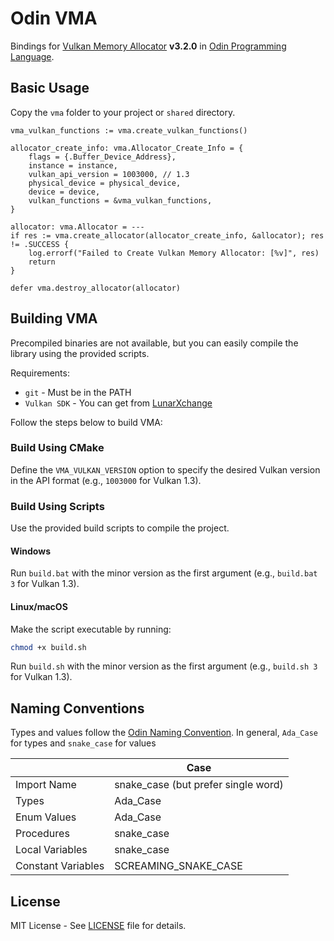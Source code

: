 # Odin VMA

Bindings for [Vulkan Memory Allocator][] **v3.2.0** in [Odin Programming Language][].

## Basic Usage

Copy the `vma` folder to your project or `shared` directory.

```odin
vma_vulkan_functions := vma.create_vulkan_functions()

allocator_create_info: vma.Allocator_Create_Info = {
    flags = {.Buffer_Device_Address},
    instance = instance,
    vulkan_api_version = 1003000, // 1.3
    physical_device = physical_device,
    device = device,
    vulkan_functions = &vma_vulkan_functions,
}

allocator: vma.Allocator = ---
if res := vma.create_allocator(allocator_create_info, &allocator); res != .SUCCESS {
    log.errorf("Failed to Create Vulkan Memory Allocator: [%v]", res)
    return
}

defer vma.destroy_allocator(allocator)
```

## Building VMA

Precompiled binaries are not available, but you can easily compile the library using the
provided scripts.

Requirements:

- `git` - Must be in the PATH
- `Vulkan SDK` - You can get from [LunarXchange](https://vulkan.lunarg.com/)

Follow the steps below to build VMA:

### Build Using CMake

Define the `VMA_VULKAN_VERSION` option to specify the desired Vulkan version in the API format
(e.g., `1003000` for Vulkan 1.3).

### Build Using Scripts

Use the provided build scripts to compile the project.

#### Windows

Run `build.bat` with the minor version as the first argument (e.g., `build.bat 3` for Vulkan
1.3).

#### Linux/macOS

Make the script executable by running:

```bash
chmod +x build.sh
```

Run `build.sh` with the minor version as the first argument (e.g., `build.sh 3` for Vulkan
1.3).

## Naming Conventions

Types and values follow the [Odin Naming Convention][]. In general, `Ada_Case` for types and
`snake_case` for values

|                    | Case                                |
| ------------------ | ----------------------------------- |
| Import Name        | snake_case (but prefer single word) |
| Types              | Ada_Case                            |
| Enum Values        | Ada_Case                            |
| Procedures         | snake_case                          |
| Local Variables    | snake_case                          |
| Constant Variables | SCREAMING_SNAKE_CASE                |

## License

MIT License - See [LICENSE](./LICENSE) file for details.

[Vulkan Memory Allocator]: https://github.com/GPUOpen-LibrariesAndSDKs/VulkanMemoryAllocator
[Odin Programming Language]: https://odin-lang.org/
[Odin Naming Convention]: https://github.com/odin-lang/Odin/wiki/Naming-Convention
